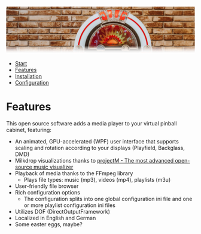 ![Jukebox](images/jukebox-header.png)

- [Start](index.md)
- [Features](FEATURES.md)
- [Installation](INSTALLATION.md)
- [Configuration](CONFIGURATION.md)

# Features

This open source software adds a media player to your virtual pinball cabinet, featuring:
- An animated, GPU-accelerated (WPF) user interface that supports scaling and rotation according to your displays (Playfield, Backglass, DMD)
- Milkdrop visualizations thanks to [projectM - The most advanced open-source music visualizer](https://github.com/projectM-visualizer/projectm)
- Playback of media thanks to the FFmpeg library
  - Plays file types: music (mp3), videos (mp4), playlists (m3u)
- User-friendly file browser
- Rich configuration options
  - The configuration splits into one global configuration ini file and one or more playlist configuration ini files
- Utilizes DOF (DirectOutputFramework)
- Localized in English and German
- Some easter eggs, maybe?
